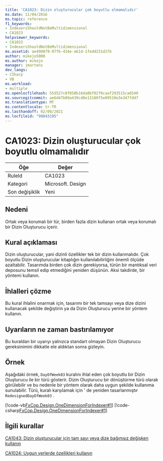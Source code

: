 ```yaml
---
title: 'CA1023: Dizin oluşturucular çok boyutlu olmamalıdır'
ms.date: 11/04/2016
ms.topic: reference
f1_keywords:
- IndexersShouldNotBeMultidimensional
- CA1023
helpviewer_keywords:
- CA1023
- IndexersShouldNotBeMultidimensional
ms.assetid: ae499879-97f6-434e-a61d-1fedd231d2fb
author: mikejo5000
ms.author: mikejo
manager: jmartens
dev_langs:
- CSharp
- VB
ms.workload:
- multiple
ms.openlocfilehash: 55d527c8f058b16da0bf02f0caaf293515ca6540
ms.sourcegitcommit: ae6d47b09a439cd0e13180f5e89510e3e347fd47
ms.translationtype: MT
ms.contentlocale: tr-TR
ms.lasthandoff: 02/08/2021
ms.locfileid: "99843195"
---
```

# <a name="ca1023-indexers-should-not-be-multidimensional"></a>CA1023: Dizin oluşturucular çok boyutlu olmamalıdır

|Öğe|Değer|
|-|-|
|RuleId|CA1023|
|Kategori|Microsoft. Design|
|Son değişiklik|Yeni|

## <a name="cause"></a>Nedeni
Ortak veya korumalı bir tür, birden fazla dizin kullanan ortak veya korumalı bir Dizin Oluşturucu içerir.

## <a name="rule-description"></a>Kural açıklaması
Dizin oluşturucular, yani dizinli özellikler tek bir dizin kullanmalıdır. Çok boyutlu Dizin oluşturucular kitaplığın kullanılabilirliğini önemli ölçüde azaltabilir. Tasarımda birden çok dizin gerekiyorsa, türün bir mantıksal veri deposunu temsil edip etmediğini yeniden düşünün. Aksi takdirde, bir yöntemi kullanın.

## <a name="how-to-fix-violations"></a>İhlalleri çözme
Bu kural ihlalini onarmak için, tasarımı bir tek tamsayı veya dize dizini kullanacak şekilde değiştirin ya da Dizin Oluşturucu yerine bir yöntem kullanın.

## <a name="when-to-suppress-warnings"></a>Uyarıların ne zaman bastırılamıyor
Bu kuraldan bir uyarıyı yalnızca standart olmayan Dizin Oluşturucu gereksinimini dikkatle ele aldıktan sonra gizleyin.

## <a name="example"></a>Örnek
Aşağıdaki örnek, `DayOfWeek03` kuralını ihlal eden çok boyutlu bir Dizin Oluşturucu ile bir türü gösterir. Dizin Oluşturucu bir dönüştürme türü olarak görülebilir ve bu nedenle bir yöntem olarak daha uygun şekilde kullanıma sunulabilir. Türü, kuralı karşılamak için ' de yeniden tasarlanmıştır `RedesignedDayOfWeek03` .

[!code-vb[FxCop.Design.OneDimensionForIndexer#1](../code-quality/codesnippet/VisualBasic/ca1023-indexers-should-not-be-multidimensional_1.vb)]
[!code-csharp[FxCop.Design.OneDimensionForIndexer#1](../code-quality/codesnippet/CSharp/ca1023-indexers-should-not-be-multidimensional_1.cs)]

## <a name="related-rules"></a>İlgili kurallar
[CA1043: Dizin oluşturucular için tam sayı veya dize bağımsız değişken kullanın](/dotnet/fundamentals/code-analysis/quality-rules/ca1043)

[CA1024: Uygun yerlerde özellikleri kullanın](/dotnet/fundamentals/code-analysis/quality-rules/ca1024)
